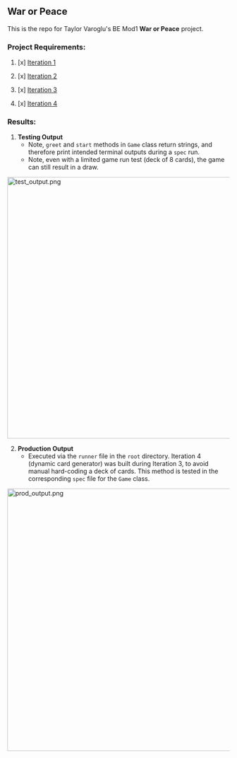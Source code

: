 ## War or Peace

This is the repo for Taylor Varoglu's BE Mod1 **War or Peace** project.


### Project Requirements:

1. [x] [Iteration 1](https://backend.turing.edu/module1/projects/war_or_peace/iteration1)

2. [x] [Iteration 2](https://backend.turing.edu/module1/projects/war_or_peace/iteration2)

3. [x] [Iteration 3](https://backend.turing.edu/module1/projects/war_or_peace/iteration3)

4. [x] [Iteration 4](https://backend.turing.edu/module1/projects/war_or_peace/iteration4)



### Results:

1. **Testing Output**
    - Note, `greet` and `start` methods in `Game` class return strings, and therefore print intended terminal outputs during a `spec` run.
    - Note, even with a limited game run test (deck of 8 cards), the game can still result in a draw.

<img width="592" alt="test_output.png" src="https://user-images.githubusercontent.com/58891447/118371959-3f6aee80-b56c-11eb-8295-4012d89db148.png">

2. **Production Output**
    - Executed via the `runner` file in the `root` directory.  Iteration 4 (dynamic card generator) was built during Iteration 3, to avoid manual hard-coding a deck of cards. This method is tested in the corresponding `spec` file for the `Game` class.

<img width="594" alt="prod_output.png" src="https://user-images.githubusercontent.com/58891447/118372271-0df32280-b56e-11eb-970f-0d1b134cf2d2.png">
